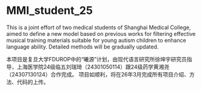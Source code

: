 # MMI_student_25
This is a joint effort of two medical students of Shanghai Medical College, aimed to define a new model based on previous works for filtering effective musical training materials suitable for young autism children to enhance language ability. Detailed methods will be gradually updated. 

本项目是复旦大学FDUROP中的“曦源”计划，由现代语言研究所徐坤宇研究员指导，上海医学院24级临五刘瑞琦（24301050114）跟24级药学黄湘尧（24307130124）合作完成。
项目如顺利，将在26年3月完成所有项目介绍、方法、代码的上传。
